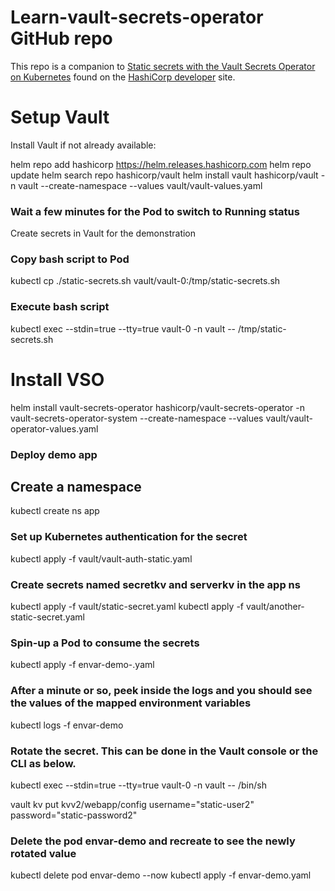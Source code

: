 # Learn-vault-secrets-operator GitHub repo

This repo is a companion to [Static secrets with the Vault Secrets Operator on Kubernetes](https://developer.hashicorp.com/vault/tutorials/kubernetes/vault-secrets-operator) found on the [HashiCorp developer](https://developer.hashicorp.com/) site.

# Setup Vault

Install Vault if not already available:

helm repo add hashicorp https://helm.releases.hashicorp.com
helm repo update
helm search repo hashicorp/vault
helm install vault hashicorp/vault -n vault --create-namespace --values vault/vault-values.yaml

### Wait a few minutes for the Pod to switch to Running status

Create secrets in Vault for the demonstration

### Copy bash script to Pod
kubectl cp ./static-secrets.sh vault/vault-0:/tmp/static-secrets.sh 

### Execute bash script
kubectl exec --stdin=true --tty=true vault-0 -n vault -- /tmp/static-secrets.sh


# Install VSO

helm install vault-secrets-operator hashicorp/vault-secrets-operator -n vault-secrets-operator-system --create-namespace --values vault/vault-operator-values.yaml

### Deploy demo app

## Create a namespace

kubectl create ns app

### Set up Kubernetes authentication for the secret

kubectl apply -f vault/vault-auth-static.yaml

### Create secrets named secretkv and serverkv in the app ns

kubectl apply -f vault/static-secret.yaml
kubectl apply -f vault/another-static-secret.yaml

### Spin-up a Pod to consume the secrets

kubectl apply -f envar-demo-.yaml

### After a minute or so, peek inside the logs and you should see the values of the mapped environment variables
kubectl logs -f envar-demo

### Rotate the secret.  This can be done in the Vault console or the CLI as below.

kubectl exec --stdin=true --tty=true vault-0 -n vault -- /bin/sh

vault kv put kvv2/webapp/config username="static-user2" password="static-password2"

### Delete the pod envar-demo and recreate to see the newly rotated value

kubectl delete pod envar-demo --now
kubectl apply -f envar-demo.yaml
